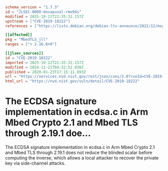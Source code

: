 ```toml
schema_version = "1.7.3"
id = "JLSEC-0000-mnsapusal-rmo94s"
modified = 2025-10-22T22:35:32.157Z
upstream = ["CVE-2019-18222"]
references = ["https://lists.debian.org/debian-lts-announce/2022/12/msg00036.html", "https://lists.fedoraproject.org/archives/list/package-announce%40lists.fedoraproject.org/message/A3GWQNONS7GRORXZJ7MOJFUEJ2ZJ4OUW/", "https://lists.fedoraproject.org/archives/list/package-announce%40lists.fedoraproject.org/message/NGDACU65MYZXXVPQP2EBHUJGOR4RWLVY/", "https://tls.mbed.org/tech-updates/security-advisories", "https://tls.mbed.org/tech-updates/security-advisories/mbedtls-security-advisory-2019-12", "https://lists.debian.org/debian-lts-announce/2022/12/msg00036.html", "https://lists.fedoraproject.org/archives/list/package-announce%40lists.fedoraproject.org/message/A3GWQNONS7GRORXZJ7MOJFUEJ2ZJ4OUW/", "https://lists.fedoraproject.org/archives/list/package-announce%40lists.fedoraproject.org/message/NGDACU65MYZXXVPQP2EBHUJGOR4RWLVY/", "https://tls.mbed.org/tech-updates/security-advisories", "https://tls.mbed.org/tech-updates/security-advisories/mbedtls-security-advisory-2019-12"]

[[affected]]
pkg = "MbedTLS_jll"
ranges = ["< 2.16.6+0"]

[[jlsec_sources]]
id = "CVE-2019-18222"
imported = 2025-10-22T22:35:32.157Z
modified = 2024-11-21T04:32:52.030Z
published = 2020-01-23T17:15:11.893Z
url = "https://services.nvd.nist.gov/rest/json/cves/2.0?cveId=CVE-2019-18222"
html_url = "https://nvd.nist.gov/vuln/detail/CVE-2019-18222"
```

# The ECDSA signature implementation in ecdsa.c in Arm Mbed Crypto 2.1 and Mbed TLS through 2.19.1 doe...

The ECDSA signature implementation in ecdsa.c in Arm Mbed Crypto 2.1 and Mbed TLS through 2.19.1 does not reduce the blinded scalar before computing the inverse, which allows a local attacker to recover the private key via side-channel attacks.

